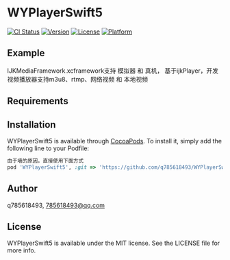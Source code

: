 # WYPlayerSwift5

[![CI Status](https://img.shields.io/travis/q785618493/WYPlayerSwift5.svg?style=flat)](https://travis-ci.org/q785618493/WYPlayerSwift5)
[![Version](https://img.shields.io/cocoapods/v/WYPlayerSwift5.svg?style=flat)](https://cocoapods.org/pods/WYPlayerSwift5)
[![License](https://img.shields.io/cocoapods/l/WYPlayerSwift5.svg?style=flat)](https://cocoapods.org/pods/WYPlayerSwift5)
[![Platform](https://img.shields.io/cocoapods/p/WYPlayerSwift5.svg?style=flat)](https://cocoapods.org/pods/WYPlayerSwift5)

## Example

IJKMediaFramework.xcframework支持 模拟器 和 真机，
基于ijkPlayer，开发视频播放器支持m3u8、rtmp、网络视频 和 本地视频

## Requirements

## Installation

WYPlayerSwift5 is available through [CocoaPods](https://cocoapods.org). To install
it, simply add the following line to your Podfile:

```ruby
由于墙的原因，直接使用下面方式
pod 'WYPlayerSwift5', :git => 'https://github.com/q785618493/WYPlayerSwift5.git'
```

## Author

q785618493, 785618493@qq.com

## License

WYPlayerSwift5 is available under the MIT license. See the LICENSE file for more info.
